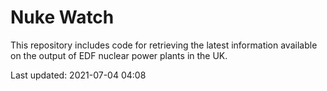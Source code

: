 # Nuke Watch

This repository includes code for retrieving the latest information available on the output of EDF nuclear power plants in the UK.

Last updated: 2021-07-04 04:08